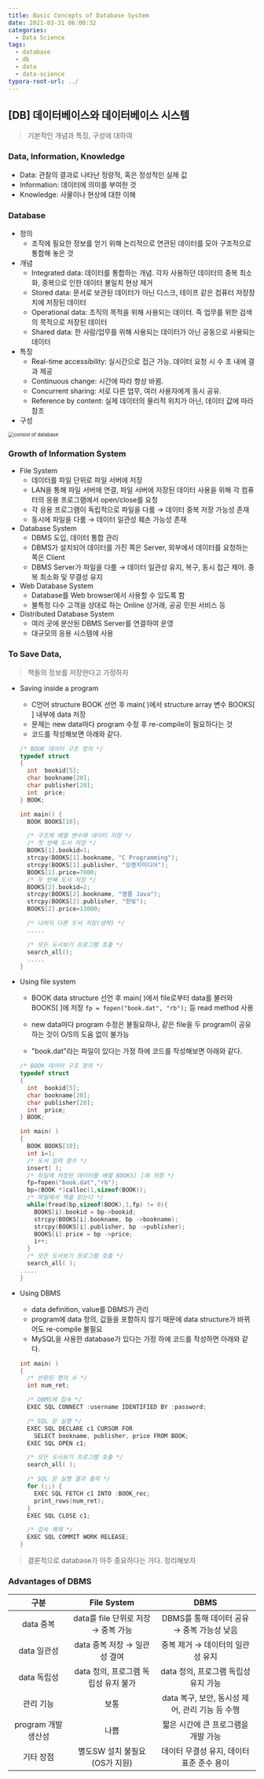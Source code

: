 ```yaml
---
title: Basic Concepts of Database System
date: 2021-03-31 06:00:32
categories:
  - Data Science
tags:
  - database
  - db
  - data
  - data-science
typora-root-url: ../
---
```




## [DB] 데이터베이스와 데이터베이스 시스템

> 기본적인 개념과 특징, 구성에 대하여



### Data, Information, Knowledge

- Data: 관찰의 결과로 나타난 정량적, 혹은 정성적인 실제 값
- Information: 데이터에 의미를 부여한 것
- Knowledge: 사물이나 현상에 대한 이해



### Database

- 정의
  - 조직에 필요한 정보를 얻기 위해 논리적으로 연관된 데이터를 모아 구조적으로 통합해 놓은 것
- 개념
  - Integrated data: 데이터를 통합하는 개념. 각자 사용하던 데이터의 중복 최소화, 중복으로 인한 데이터 불일치 현상 제거
  - Stored data: 문서로 보관된 데이터가 아닌 디스크, 테이프 같은 컴퓨터 저장장치에 저장된 데이터
  - Operational data: 조직의 목적을 위해 사용되는 데이터. 즉 업무를 위한 검색의 목적으로 저장된 데이터
  - Shared data: 한 사람/업무를 위해 사용되는 데이터가 아닌 공동으로 사용되는 데이터
- 특징
  - Real-time accessibility: 실시간으로 접근 가능. 데이터 요청 시 수 초 내에 결과 제공
  - Continuous change: 시간에 따라 항상 바뀜.
  - Concurrent sharing: 서로 다른 업무, 여러 사용자에게 동시 공유.
  - Reference by content: 실제 데이터의 물리적 위치가 아닌, 데이터 값에 따라 참조
- 구성

<img src="/images/post4/1.png" alt="consist of database" style="zoom:70%;" />



### Growth of Information System

- File System
  - 데이터를 파일 단위로 파일 서버에 저장
  - LAN을 통해 파일 서버에 연결, 파일 서버에 저장된 데이터 사용을 위해 각 컴퓨터의 응용 프로그램에서 open/close를 요청
  - 각 응용 프로그램이 독립적으로 파일을 다룸 → 데이터 중복 저장 가능성 존재
  - 동시에 파일을 다룸 → 데이터 일관성 훼손 가능성 존재
- Database System
  - DBMS 도입, 데이터 통합 관리
  - DBMS가 설치되어 데이터를 가진 쪽은 Server, 외부에서 데이터를 요청하는 쪽은 Client
  - DBMS Server가 파일을 다룸 → 데이터 일관성 유지, 복구, 동시 접근 제어. 중복 최소화 및 무결성 유지
- Web Database System
  - Database를 Web browser에서 사용할 수 있도록 함
  - 불특정 다수 고객을 상대로 하는 Online 상거래, 공공 민원 서비스 등
- Distributed Database System
  - 여러 곳에 분산된 DBMS Server를 연결하여 운영
  - 대규모의 응용 시스템에 사용





### To Save Data,

> 책들의 정보를 저장한다고 가정하자



- Saving inside a program

  - C언어 structure BOOK 선언 후 main( )에서 structure array 변수 BOOKS[ ] 내부에 data 저장
  - 문제는 new data마다 program 수정 후 re-compile이 필요하다는 것
  - 코드를 작성해보면 아래와 같다.

  ~~~c
  /* BOOK 데이터 구조 정의 */
  typedef struct
  {
    int  bookid[5];
    char bookname[20];
    char publisher[20];
    int  price;
  } BOOK;
  
  int main() {
    BOOK BOOKS[10];
  
    /* 구조체 배열 변수에 데이터 저장 */
    /* 첫 번째 도서 저장 */
    BOOKS[1].bookid=1;
    strcpy(BOOKS[1].bookname, "C Programming");
    strcpy(BOOKS[1].publisher, "오렌지미디어"); 
    BOOKS[1].price=7000;
    /* 두 번째 도서 저장 */
    BOOKS[2].bookid=2;
    strcpy(BOOKS[2].bookname, "명품 Java");
    strcpy(BOOKS[2].publisher, "한빛");
    BOOKS[2].price=13000;
  
    /* 나머지 다른 도서 저장(생략) */
    .....
  
    /* 모든 도서보기 프로그램 호출 */
    search_all();
    .....
  }
  ~~~



- Using file system

  - BOOK data structure 선언 후 main( )에서 file로부터 data를 불러와 BOOKS[ ]에 저장
    `fp = fopen("book.dat", "rb");` 등 read method 사용

  - new data마다 program 수정은 불필요하나, 같은 file을 두 program이 공유하는 것이 O/S의 도움 없이 불가능
  - "book.dat"라는 파일이 있다는 가정 하에 코드를 작성해보면 아래와 같다.

  ~~~c
  /* BOOK 데이터 구조 정의 */
  typedef struct
  {
    int  bookid[5];
    char bookname[20];
    char publisher[20];
    int  price;
  } BOOK;
  
  int main( )
  {
    BOOK BOOKS[10];
    int i=1;
    /* 도서 입력 함수 */
    insert( );
    /* 파일에 저장된 데이터를 배열 BOOKS[ ]에 저장 */
    fp=fopen("book.dat","rb");
    bp=(BOOK *)calloc(1,sizeof(BOOK));
    /* 파일에서 책을 읽는다 */
    while(fread(bp,sizeof(BOOK),1,fp) != 0){
      BOOKS[i].bookid = bp->bookid;
      strcpy(BOOKS[i].bookname, bp ->bookname);
      strcpy(BOOKS[i].publisher, bp ->publisher);
      BOOKS[i].price = bp ->price;
      i++;
    }
    /* 모든 도서보기 프로그램 호출 */
    search_all( );
  .....
  }
  ~~~

  

- Using DBMS
  
  - data definition, value를 DBMS가 관리
  - program에 data 정의, 값들을 포함하지 않기 때문에 data structure가 바뀌어도 re-compile 불필요
  - MySQL을 사용한 database가 있다는 가정 하에 코드를 작성하면 아래와 같다.
  
  ~~~c
  int main( )
  {
    /* 반환된 행의 수 */
    int num_ret;
  
    /* DBMS에 접속 */
    EXEC SQL CONNECT :username IDENTIFIED BY :password;
  
    /* SQL 문 실행 */
    EXEC SQL DECLARE c1 CURSOR FOR
      SELECT bookname, publisher, price FROM BOOK;
    EXEC SQL OPEN c1;
  
    /* 모든 도서보기 프로그램 호출 */
    search_all( );
  
    /* SQL 문 실행 결과 출력 */
    for (;;) {
      EXEC SQL FETCH c1 INTO :BOOK_rec;
      print_rows(num_ret);
    }
    EXEC SQL CLOSE c1;
  
    /* 접속 해제 */
    EXEC SQL COMMIT WORK RELEASE;
  }
  ~~~



> 결론적으로 database가 아주 중요하다는 거다. 정리해보자



### Advantages of DBMS

|       **구분**       |             File System              |                    **DBMS**                     |
| :------------------: | :----------------------------------: | :---------------------------------------------: |
|      data 중복       | data를 file 단위로 저장 → 중복  가능 |   DBMS를 통해 데이터 공유 → 중복 가능성 낮음    |
|     data 일관성      |     data 중복 저장 → 일관성 결여     |        중복 제거 → 데이터의 일관성 유지         |
|     data 독립성      | data 정의, 프로그램 독립성 유지 불가 |      data 정의, 프로그램 독립성 유지 가능       |
|      관리 기능       |                 보통                 | data 복구, 보안, 동시성 제어, 관리 기능 등 수행 |
| program 개발  생산성 |                 나쁨                 |       짧은 시간에 큰 프로그램을 개발 가능       |
|      기타 장점       |    별도SW 설치 불필요 (OS가 지원)    |    데이터 무결성 유지, 데이터 표준 준수 용이    |